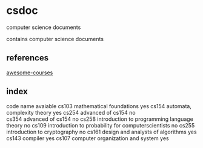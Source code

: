 # csdoc
computer science documents

contains computer science documents

## references

[awesome-courses](https://github.com/prakhar1989/awesome-courses)

## index

code    name                                                            avaiable
cs103   mathematical foundations                                             yes
cs154   automata, complexity theory                                          yes 
cs254   advanced of cs154                                                     no  
cs354   advanced of cs154                                                     no
cs258   introduction to programming language theory                           no
cs109   introduction to probability for computerscientists                    no
cs255   introduction to cryptography                                          no
cs161   design and analysts of algorithms                                    yes
cs143   compiler                                                             yes
cs107   computer organization and system                                     yes
